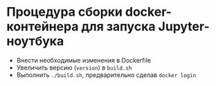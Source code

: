 # Процедура сборки docker-контейнера для запуска Jupyter-ноутбука

- Внести необходимые изменения в Dockerfile
- Увеличить версию (`version`) в `build.sh`
- Выполнить `./build.sh`, предварительно сделав `docker login`
